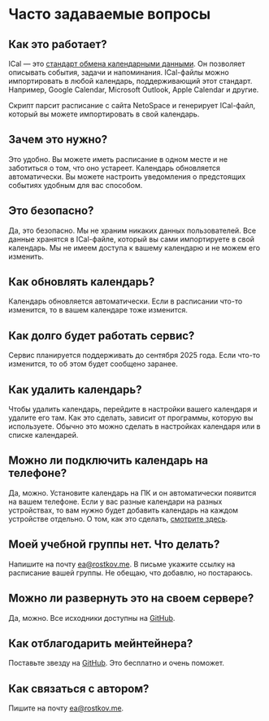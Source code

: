 
# Часто задаваемые вопросы

## Как это работает?

ICal — это [стандарт обмена календарными данными](https://en.wikipedia.org/wiki/ICalendar). Он позволяет описывать
события, задачи и напоминания. ICal-файлы можно импортировать в любой календарь, поддерживающий этот стандарт. 
Например, Google Calendar, Microsoft Outlook, Apple Calendar и другие.

Скрипт парсит расписание с сайта NetoSpace и генерирует ICal-файл, который вы можете импортировать в свой календарь.

## Зачем это нужно?

Это удобно. Вы можете иметь расписание в одном месте и не заботиться о том, что оно устареет. Календарь обновляется
автоматически. Вы можете настроить уведомления о предстоящих событиях удобным для вас способом.

## Это безопасно?

Да, это безопасно. Мы не храним никаких данных пользователей. Все данные хранятся в ICal-файле, который вы сами
импортируете в свой календарь. Мы не имеем доступа к вашему календарю и не можем его изменить.

## Как обновлять календарь?

Календарь обновляется автоматически. Если в расписании что-то изменится, то в вашем календаре тоже изменится.

## Как долго будет работать сервис?

Сервис планируется поддерживать до сентября 2025 года. Если что-то изменится, то об этом будет сообщено заранее.

## Как удалить календарь?

Чтобы удалить календарь, перейдите в настройки вашего календаря и удалите его там. Как это сделать, зависит от
программы, которую вы используете. Обычно это можно сделать в настройках календаря или в списке календарей.

## Можно ли подключить календарь на телефоне?

Да, можно. Установите календарь на ПК и он автоматически появится на вашем телефоне. Если у вас разные календари на
разных устройствах, то вам нужно будет добавить календарь на каждом устройстве отдельно. О том, как это сделать, 
[смотрите здесь](/install). 

## Моей учебной группы нет. Что делать?

Напишите на почту [ea@rostkov.me](mailto:ea@rostkov.me). В письме укажите ссылку на расписание вашей группы. Не обещаю,
что добавлю, но постараюсь.

## Можно ли развернуть это на своем сервере?

Да, можно. Все исходники доступны на [GitHub](https://github.com/eddir/RanepaTimeTable).

## Как отблагодарить мейнтейнера?

Поставьте звезду на [GitHub](https://github.com/eddir/RanepaTimeTable). Это бесплатно и очень поможет.

## Как связаться с автором?

Пишите на почту [ea@rostkov.me](mailto:ea@rostkov.me).

